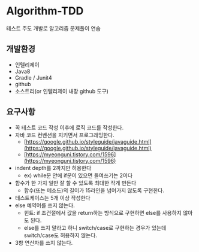 # Algorithm-TDD
테스트 주도 개발로 알고리즘 문제풀이 연습

## 개발환경
* 인텔리제이
* Java8
* Gradle / Junit4
* github
* 소스트리(or 인텔리제이 내장 github 도구)

## 요구사항
* 꼭 테스트 코드 작성 이후에 로직 코드를 작성한다.
* 자바 코드 컨벤션을 지키면서 프로그래밍한다.
    * [https://google.github.io/styleguide/javaguide.html](https://google.github.io/styleguide/javaguide.html)
    * [https://myeonguni.tistory.com/1596](https://myeonguni.tistory.com/1596)
* indent depth를 2까지만 허용한다
    * ex) while문 안에 if문이 있으면 들여쓰기는 2이다
* 함수가 한 가지 일만 잘 할 수 있도록 최대한 작게 만든다
    * 함수(또는 메소드)의 길이가 15라인을 넘어가지 않도록 구현한다.
* 테스트케이스는 5개 이상 작성한다
* else 예약어를 쓰지 않는다.
    * 힌트: if 조건절에서 값을 return하는 방식으로 구현하면 else를 사용하지 않아도 된다.
    * else를 쓰지 말라고 하니 switch/case로 구현하는 경우가 있는데 switch/case도 허용하지 않는다.
* 3항 연산자를 쓰지 않는다.